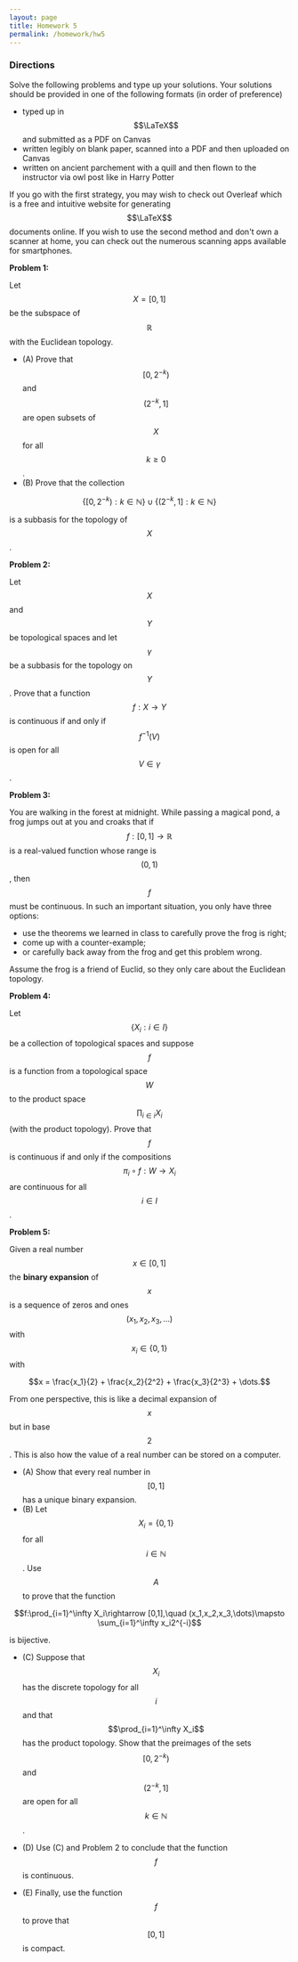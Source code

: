 ```yaml
---
layout: page
title: Homework 5
permalink: /homework/hw5
---
```


### Directions
Solve the following problems and type up your solutions.  Your solutions should be provided in one of the following formats (in order of preference)
* typed up in $$\LaTeX$$ and submitted as a PDF on Canvas
* written legibly on blank paper, scanned into a PDF and then uploaded on Canvas
* written on ancient parchement with a quill and then flown to the instructor via owl post like in Harry Potter

If you go with the first strategy, you may wish to check out Overleaf which is a free and intuitive website for generating $$\LaTeX$$ documents online.
If you wish to use the second method and don't own a scanner at home, you can check out the numerous scanning apps available for smartphones.

**Problem 1:**  

Let $$X= [0,1]$$ be the subspace of $$\mathbb R$$ with the Euclidean topology.

* (A) Prove that $$[0,2^{-k})$$ and $$(2^{-k},1]$$ are open subsets of $$X$$ for all $$k\geq 0$$.
* (B) Prove that the collection

$$\{[0,2^{-k}): k\in\mathbb N\}\cup \{(2^{-k},1]: k\in\mathbb N\}$$

is a subbasis for the topology of $$X$$.

**Problem 2:**

Let $$X$$ and $$Y$$ be topological spaces and let $$\gamma$$ be a subbasis for the topology on $$Y$$.
Prove that a function $$f: X\rightarrow Y$$ is continuous if and only if $$f^{-1}(V)$$ is open for all $$V\in\gamma$$.


**Problem 3:**

You are walking in the forest at midnight.  While passing a magical pond, a frog jumps out at you and croaks that if $$f: [0,1]\rightarrow \mathbb R$$ is a real-valued function whose range is $$(0,1)$$, then $$f$$ must be continuous.  In such an important situation, you only have three options:
* use the theorems we learned in class to carefully prove the frog is right;
* come up with a counter-example;
* or carefully back away from the frog and get this problem wrong.

Assume the frog is a friend of Euclid, so they only care about the Euclidean topology.

**Problem 4:**

Let $$\{X_i: i\in I\}$$ be a collection of topological spaces and suppose $$f$$ is a function from a topological space $$W$$ to the product space $$\prod_{i\in i} X_i$$ (with the product topology).  Prove that $$f$$ is continuous if and only if the compositions $$\pi_i\circ f: W\rightarrow X_i$$ are continuous for all $$i\in I$$.

**Problem 5:**

Given a real number $$x\in [0,1]$$ the **binary expansion** of $$x$$ is a sequence of zeros and ones $$(x_1,x_2,x_3,\dots)$$ with $$x_i\in\{0,1\}$$ with

$$x = \frac{x_1}{2} + \frac{x_2}{2^2} + \frac{x_3}{2^3} + \dots.$$

From one perspective, this is like a decimal expansion of $$x$$ but in base $$2$$.
This is also how the value of a real number can be stored on a computer.

* (A) Show that every real number in $$[0,1]$$ has a unique binary expansion.
* (B) Let $$X_i = \{0,1\}$$ for all $$i\in\mathbb N$$.  Use $$A$$ to prove that the function

$$f:\prod_{i=1}^\infty X_i\rightarrow [0,1],\quad (x_1,x_2,x_3,\dots)\mapsto \sum_{i=1}^\infty x_i2^{-i}$$

is bijective.

* (C) Suppose that $$X_i$$ has the discrete topology for all $$i$$ and that $$\prod_{i=1}^\infty X_i$$ has the product topology.  Show that the preimages of the sets $$[0,2^{-k})$$ and $$(2^{-k},1]$$ are open for all $$k\in\mathbb N$$.

* (D) Use (C) and Problem 2 to conclude that the function $$f$$ is continuous.

* (E) Finally, use the function $$f$$ to prove that $$[0,1]$$ is compact.

